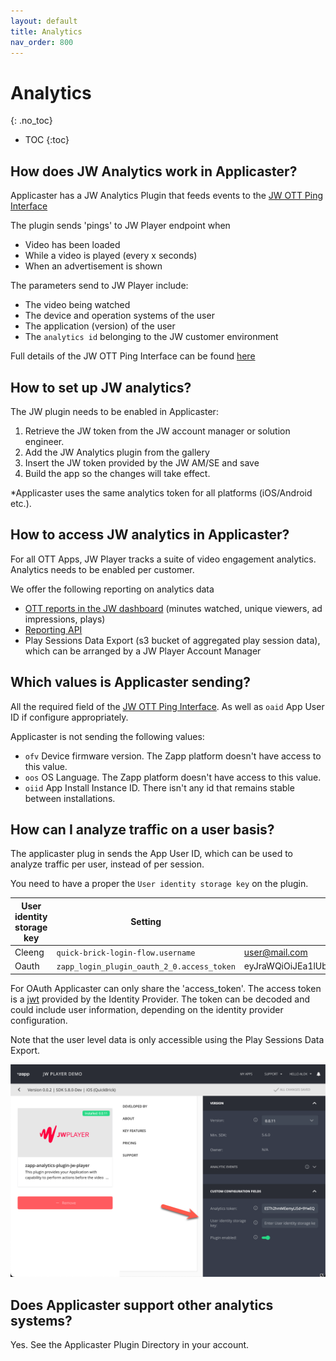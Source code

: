 ```yaml
---
layout: default
title: Analytics
nav_order: 800
---
```

# Analytics
{: .no_toc}

- TOC
{:toc}

## How does JW Analytics work in Applicaster? 
Applicaster has a JW Analytics Plugin that feeds events to the [JW OTT Ping Interface](https://github.com/jwplayer/ott-web-app/blob/develop/docs/features/video-analytics.md)

The plugin sends 'pings' to JW Player endpoint when
- Video has been loaded
- While a video is played (every x seconds)
- When an advertisement is shown

The parameters send to JW Player include:
- The video being watched
- The device and operation systems of the user
- The application (version) of the user
- The `analytics id` belonging to the JW customer environment

Full details of the JW OTT Ping Interface can be found [here](https://github.com/jwplayer/ott-web-app/blob/develop/docs/features/video-analytics.md)

## How to set up JW analytics?
The JW plugin needs to be enabled in Applicaster:
1. Retrieve the JW token from the JW account manager or solution engineer.
1. Add the JW Analytics plugin from the gallery
1. Insert the JW token provided by the JW AM/SE and save
1. Build the app so the changes will take effect.

 *Applicaster uses the same analytics token for all platforms (iOS/Android etc.). 

## How to access JW analytics in Applicaster? 
For all OTT Apps, JW Player tracks a suite of video engagement analytics. Analytics needs to be enabled per customer.

We offer the following reporting on analytics data
- [OTT reports in the JW dashboard](https://support.jwplayer.com/articles/create-ott-apps-reports) (minutes watched, unique viewers, ad impressions, plays)
- [Reporting API](https://developer.jwplayer.com/jwplayer/docs/analytics-getting-started)
- Play Sessions Data Export (s3 bucket of aggregated play session data), which can be arranged by a JW Player Account Manager

## Which values is Applicaster sending?
All the required field of the  [JW OTT Ping Interface](https://github.com/jwplayer/ott-web-app/blob/develop/docs/features/video-analytics.md). As well as `oaid` App User ID if configure appropriately. 

Applicaster is not sending the following values:
- `ofv` Device firmware version. The Zapp platform doesn't have access to this value.
- `oos` OS Language. The Zapp platform doesn't have access to this value.
- `oiid` App Install Instance ID. There isn't any id that remains stable between installations. 


## How can I analyze traffic on a user basis? 
The applicaster plug in sends the App User ID, which can be used to analyze traffic per user, instead of per session. 

You need to have a proper the `User identity storage key` on the plugin. 

|User identity storage key|Setting|Example value |
|----------|--------------|----------------------|
|Cleeng|`quick-brick-login-flow.username`| user@mail.com |
|Oauth |`zapp_login_plugin_oauth_2_0.access_token` | eyJraWQiOiJEa1lUbmhTdkd5OEJkbk9yMVdYTENhbVFRT... |

For OAuth Applicaster can only share the 'access_token'. The access token is a [jwt](https://jwt.io/) provided by the Identity Provider. The token can be decoded and could include user information, depending on the identity provider configuration. 

Note that the user level data is only accessible using the Play Sessions Data Export.

<img src="./img/analytics-user-identity-key.png" width="768">


## Does Applicaster support other analytics systems?
Yes. See the Applicaster Plugin Directory in your account.
